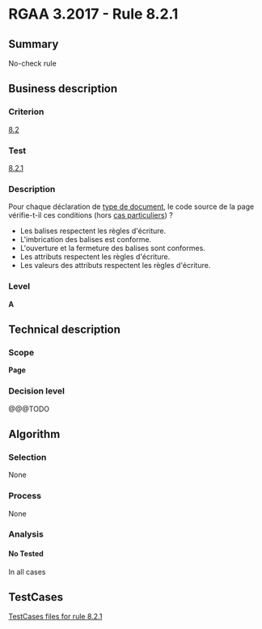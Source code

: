 # RGAA 3.2017 - Rule 8.2.1

## Summary
No-check rule


## Business description

### Criterion
[8.2](http://references.modernisation.gouv.fr/rgaa-accessibilite/criteres.html#crit-8-2)

### Test
[8.2.1](http://references.modernisation.gouv.fr/rgaa-accessibilite/criteres.html#test-8-2-1)

### Description
<div lang="fr">Pour chaque d&#xE9;claration de <a href="http://references.modernisation.gouv.fr/rgaa-accessibilite/glossaire.html#type-de-document">type de document</a>, le code source de la page v&#xE9;rifie-t-il ces conditions (hors <a href="http://references.modernisation.gouv.fr/rgaa-accessibilite/cas-particuliers.html#cp-8-2" title="Cas particuliers pour le crit&#xE8;re 8.2">cas particuliers</a>)&nbsp;? <ul><li>Les balises respectent les r&#xE8;gles d'&#xE9;criture.</li> <li>L'imbrication des balises est conforme.</li> <li>L'ouverture et la fermeture des balises sont conformes.</li> <li>Les attributs respectent les r&#xE8;gles d'&#xE9;criture.</li> <li>Les valeurs des attributs respectent les r&#xE8;gles d'&#xE9;criture.</li> </ul></div>

### Level
**A**


## Technical description

### Scope
**Page**

### Decision level
@@@TODO


## Algorithm

### Selection
None

### Process
None

### Analysis

#### No Tested
In all cases


##  TestCases

[TestCases files for rule 8.2.1](https://github.com/Asqatasun/Asqatasun/tree/develop/rules/rules-rgaa3.2017/src/test/resources/testcases/rgaa32017/Rgaa32017Rule080201/)


